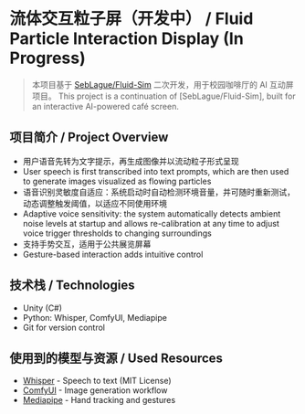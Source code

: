 # 流体交互粒子屏（开发中） / Fluid Particle Interaction Display (In Progress)

> 本项目基于 [SebLague/Fluid-Sim](https://github.com/SebLague/Fluid-Sim) 二次开发，用于校园咖啡厅的 AI 互动屏项目。
> This project is a continuation of [SebLague/Fluid-Sim], built for an interactive AI-powered café screen.

## 项目简介 / Project Overview

- 用户语音先转为文字提示，再生成图像并以流动粒子形式呈现  
- User speech is first transcribed into text prompts, which are then used to generate images visualized as flowing particles
- 语音识别灵敏度自适应：系统启动时自动检测环境音量，并可随时重新测试，动态调整触发阈值，以适应不同使用环境  
- Adaptive voice sensitivity: the system automatically detects ambient noise levels at startup and allows re-calibration at any time to adjust voice trigger thresholds to changing surroundings
- 支持手势交互，适用于公共展览屏幕  
- Gesture-based interaction adds intuitive control

## 技术栈 / Technologies

- Unity (C#)
- Python: Whisper, ComfyUI, Mediapipe
- Git for version control

## 使用到的模型与资源 / Used Resources

- [Whisper](https://github.com/openai/whisper) - Speech to text (MIT License)
- [ComfyUI](https://github.com/comfyanonymous/ComfyUI) - Image generation workflow
- [Mediapipe](https://github.com/google/mediapipe) - Hand tracking and gestures
